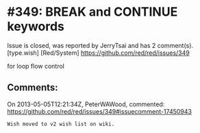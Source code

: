 
#349: BREAK and CONTINUE keywords
================================================================================
Issue is closed, was reported by JerryTsai and has 2 comment(s).
[type.wish] [Red/System]
<https://github.com/red/red/issues/349>

for loop flow control



Comments:
--------------------------------------------------------------------------------

On 2013-05-05T12:21:34Z, PeterWAWood, commented:
<https://github.com/red/red/issues/349#issuecomment-17450943>

    Wish moved to v2 wish list on wiki.

